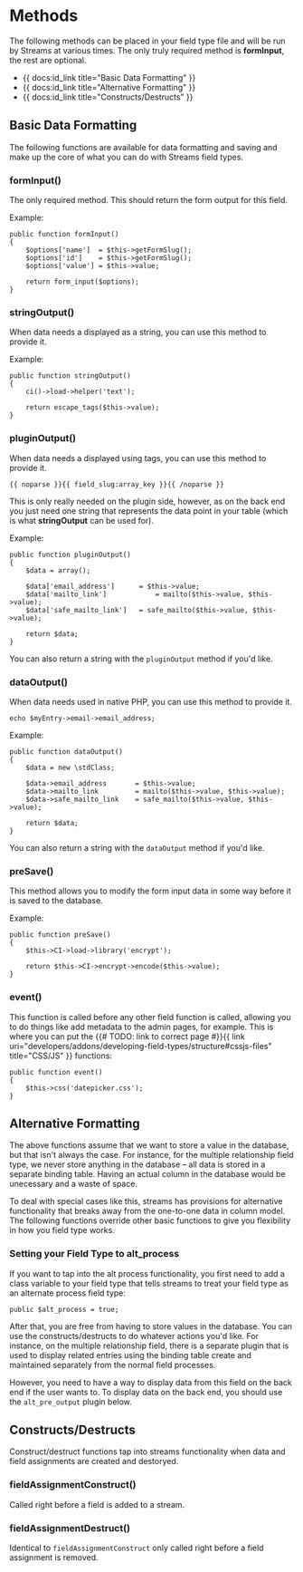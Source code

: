 # Methods

The following methods can be placed in your field type file and will be run by Streams at various times. The only truly required method is **formInput**, the rest are optional.

* {{ docs:id_link title="Basic Data Formatting" }}
* {{ docs:id_link title="Alternative Formatting" }}
* {{ docs:id_link title="Constructs/Destructs" }}

## Basic Data Formatting
 
The following functions are available for data formatting and saving and make up the core of what you can do with Streams field types.

### formInput<span>()</span>
 
<p>The only required method. This should return the form output for this field.</p>

Example:

    public function formInput()
    {
        $options['name']  = $this->getFormSlug();
        $options['id']    = $this->getFormSlug();
        $options['value'] = $this->value;

        return form_input($options);
    }

### stringOutput<span>()</span>
 
<p>When data needs a displayed as a string, you can use this method to provide it.</p>

Example:

    public function stringOutput()
    {
        ci()->load->helper('text');

        return escape_tags($this->value);
    }
 
### pluginOutput<span>()</span>
 
<p>When data needs a displayed using tags, you can use this method to provide it.</p>
 
    {{ noparse }}{{ field_slug:array_key }}{{ /noparse }} 
 
<p>This is only really needed on the plugin side, however, as on the back end you just need one string that represents the data point in your table (which is what <strong>stringOutput</strong> can be used for).</p>
 
Example:

    public function pluginOutput()
    {
        $data = array();

        $data['email_address']		= $this->value;
        $data['mailto_link']			= mailto($this->value, $this->value);
        $data['safe_mailto_link']	= safe_mailto($this->value, $this->value);

        return $data;
    }

<p class="tip">You can also return a string with the <code>pluginOutput</code> method if you'd like.</p>

### dataOutput<span>()</span>

<p>When data needs used in native PHP, you can use this method to provide it.</p>

    echo $myEntry->email->email_address;


Example:

    public function dataOutput()
    {
        $data = new \stdClass;

        $data->email_address       = $this->value;
        $data->mailto_link         = mailto($this->value, $this->value);
        $data->safe_mailto_link    = safe_mailto($this->value, $this->value);

        return $data;
    }

<p class="tip">You can also return a string with the <code>dataOutput</code> method if you'd like.</p>

<h3>preSave<span>()</span></h3>
 
<p>This method allows you to modify the form input data in some way before it is saved to the database.</p>
 
Example:

    public function preSave()
    {
        $this->CI->load->library('encrypt');

        return $this->CI->encrypt->encode($this->value);
    }
 
### event()
 
<p>This function is called before any other field function is called, allowing you to do things like add metadata to the admin pages, for example. This is where you can put the {{# TODO: link to correct page #}}{{ link uri="developers/addons/developing-field-types/structure#cssjs-files" title="CSS/JS" }} functions:</p>

    public function event()
    {
        $this->css('datepicker.css');
    }

## Alternative Formatting

The above functions assume that we want to store a value in the database, but that isn't always the case. For instance, for the multiple relationship field type, we never store anything in the database &ndash; all data is stored in a separate binding table. Having an actual column in the database would be unecessary and a waste of space.

To deal with special cases like this, streams has provisions for alternative functionality that breaks away from the one-to-one data in column model. The following functions override other basic functions to give you flexibility in how you field type works.

### Setting your Field Type to alt_process

If you want to tap into the alt process functionality, you first need to add a class variable to your field type that tells streams to treat your field type as an alternate process field type:

    public $alt_process = true;

After that, you are free from having to store values in the database. You can use the constructs/destructs to do whatever actions you'd like. For instance, on the multiple relationship field, there is a separate plugin that is used to display related entries using the binding table create and maintained separately from the normal field processes.

However, you need to have a way to display data from this field on the back end if the user wants to. To display data on the back end, you should use the `alt_pre_output` plugin below.

## Constructs/Destructs

Construct/destruct functions tap into streams functionality when data and field assignments are created and destoryed.

### fieldAssignmentConstruct(<span></span>)

Called right before a field is added to a stream.

### fieldAssignmentDestruct(<span></span>)

Identical to `fieldAssignmentConstruct` only called right before a field assignment is removed.
